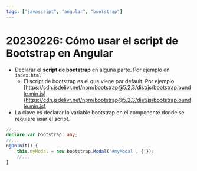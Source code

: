 ```yaml
---
tags: ["javascript", "angular", "bootstrap"]
---
```


# 20230226: Cómo usar el script de Bootstrap en Angular

- Declarar el **script de bootstrap** en alguna parte. Por ejemplo en `index.html`
	- El script de bootstrap es el que viene por default. Por ejemplo [https://cdn.jsdelivr.net/npm/bootstrap@5.2.3/dist/js/bootstrap.bundle.min.js](https://cdn.jsdelivr.net/npm/bootstrap@5.2.3/dist/js/bootstrap.bundle.min.js)
- La clave es declarar la variable bootstrap en el componente donde se requiere usar el script.

```ts
//...
declare var bootstrap: any;
//...
ngOnInit() {
	this.myModal = new bootstrap.Modal('#myModal', { });
	//...
}
```